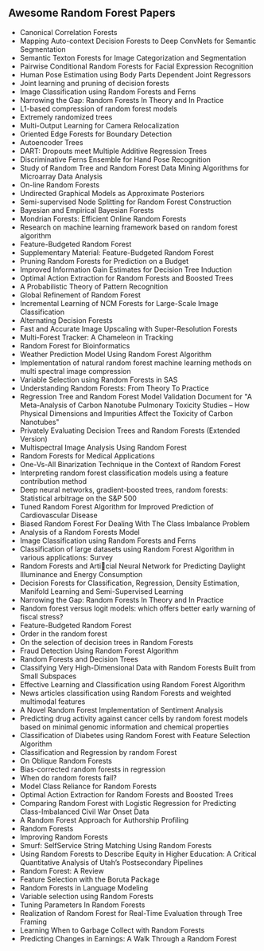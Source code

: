 <h2>Awesome Random Forest Papers</h2>


<ul>

                             

 <li><a target="_blank" href="https://github.com/manjunath5496/Awesome-Random-Forest-Papers/blob/master/raf(1).pdf" style="text-decoration:none;">Canonical Correlation Forests</a></li>

 <li><a target="_blank" href="https://github.com/manjunath5496/Awesome-Random-Forest-Papers/blob/master/raf(2).pdf" style="text-decoration:none;">Mapping Auto-context Decision Forests to Deep ConvNets for Semantic Segmentation</a></li>

<li><a target="_blank" href="https://github.com/manjunath5496/Awesome-Random-Forest-Papers/blob/master/raf(3).pdf" style="text-decoration:none;">Semantic Texton Forests for Image Categorization and Segmentation</a></li>
 <li><a target="_blank" href="https://github.com/manjunath5496/Awesome-Random-Forest-Papers/blob/master/raf(4).pdf" style="text-decoration:none;">Pairwise Conditional Random Forests for Facial Expression Recognition</a></li>                              
<li><a target="_blank" href="https://github.com/manjunath5496/Awesome-Random-Forest-Papers/blob/master/raf(5).pdf" style="text-decoration:none;">Human Pose Estimation using Body Parts Dependent Joint Regressors</a></li>
<li><a target="_blank" href="https://github.com/manjunath5496/Awesome-Random-Forest-Papers/blob/master/raf(6).pdf" style="text-decoration:none;">Joint learning and pruning of decision forests</a></li>
 <li><a target="_blank" href="https://github.com/manjunath5496/Awesome-Random-Forest-Papers/blob/master/raf(7).pdf" style="text-decoration:none;">Image Classification using Random Forests and Ferns</a></li>

 <li><a target="_blank" href="https://github.com/manjunath5496/Awesome-Random-Forest-Papers/blob/master/raf(8).pdf" style="text-decoration:none;"> Narrowing the Gap: Random Forests In Theory and In Practice </a></li>
   <li><a target="_blank" href="https://github.com/manjunath5496/Awesome-Random-Forest-Papers/blob/master/raf(9).pdf" style="text-decoration:none;">L1-based compression of random forest models</a></li>
  
   
 <li><a target="_blank" href="https://github.com/manjunath5496/Awesome-Random-Forest-Papers/blob/master/raf(10).pdf" style="text-decoration:none;">Extremely randomized trees</a></li>                              
<li><a target="_blank" href="https://github.com/manjunath5496/Awesome-Random-Forest-Papers/blob/master/raf(11).pdf" style="text-decoration:none;">Multi-Output Learning for Camera Relocalization</a></li>
<li><a target="_blank" href="https://github.com/manjunath5496/Awesome-Random-Forest-Papers/blob/master/raf(12).pdf" style="text-decoration:none;">Oriented Edge Forests for Boundary Detection</a></li>
<li><a target="_blank" href="https://github.com/manjunath5496/Awesome-Random-Forest-Papers/blob/master/raf(13).pdf" style="text-decoration:none;">Autoencoder Trees</a></li>

<li><a target="_blank" href="https://github.com/manjunath5496/Awesome-Random-Forest-Papers/blob/master/raf(14).pdf" style="text-decoration:none;">DART: Dropouts meet Multiple Additive Regression Trees</a></li>
                              
<li><a target="_blank" href="https://github.com/manjunath5496/Awesome-Random-Forest-Papers/blob/master/raf(15).pdf" style="text-decoration:none;">Discriminative Ferns Ensemble for Hand Pose Recognition</a></li>

<li><a target="_blank" href="https://github.com/manjunath5496/Awesome-Random-Forest-Papers/blob/master/raf(16).pdf" style="text-decoration:none;">Study of Random Tree and Random Forest Data Mining Algorithms for Microarray Data Analysis</a></li>

  <li><a target="_blank" href="https://github.com/manjunath5496/Awesome-Random-Forest-Papers/blob/master/raf(17).pdf" style="text-decoration:none;">
On-line Random Forests</a></li>   
  
<li><a target="_blank" href="https://github.com/manjunath5496/Awesome-Random-Forest-Papers/blob/master/raf(18).pdf" style="text-decoration:none;">Undirected Graphical Models as Approximate Posteriors</a></li> 

  
<li><a target="_blank" href="https://github.com/manjunath5496/Awesome-Random-Forest-Papers/blob/master/raf(19).pdf" style="text-decoration:none;">Semi-supervised Node Splitting for Random Forest Construction</a></li> 

<li><a target="_blank" href="https://github.com/manjunath5496/Awesome-Random-Forest-Papers/blob/master/raf(20).pdf" style="text-decoration:none;">
Bayesian and Empirical Bayesian Forests</a></li>

<li><a target="_blank" href="https://github.com/manjunath5496/Awesome-Random-Forest-Papers/blob/master/raf(21).pdf" style="text-decoration:none;">Mondrian Forests: Efficient Online Random Forests</a></li>
<li><a target="_blank" href="https://github.com/manjunath5496/Awesome-Random-Forest-Papers/blob/master/raf(22).pdf" style="text-decoration:none;">Research on machine learning framework based on random forest algorithm</a></li> 
 <li><a target="_blank" href="https://github.com/manjunath5496/Awesome-Random-Forest-Papers/blob/master/raf(23).pdf" style="text-decoration:none;">Feature-Budgeted Random Forest</a></li> 
 

   <li><a target="_blank" href="https://github.com/manjunath5496/Awesome-Random-Forest-Papers/blob/master/raf(24).pdf" style="text-decoration:none;">Supplementary Material: Feature-Budgeted Random Forest</a></li>
 
   <li><a target="_blank" href="https://github.com/manjunath5496/Awesome-Random-Forest-Papers/blob/master/raf(25).pdf" style="text-decoration:none;">Pruning Random Forests for Prediction on a Budget</a></li>                              
 <li><a target="_blank" href="https://github.com/manjunath5496/Awesome-Random-Forest-Papers/blob/master/raf(26).pdf" style="text-decoration:none;">Improved Information Gain Estimates for Decision Tree Induction</a></li>
 <li><a target="_blank" href="https://github.com/manjunath5496/Awesome-Random-Forest-Papers/blob/master/raf(27).pdf" style="text-decoration:none;">Optimal Action Extraction for Random Forests and Boosted Trees</a></li>
   
 
   <li><a target="_blank" href="https://github.com/manjunath5496/Awesome-Random-Forest-Papers/blob/master/raf(28).pdf" style="text-decoration:none;">A Probabilistic Theory
of Pattern Recognition</a></li>
 
   <li><a target="_blank" href="https://github.com/manjunath5496/Awesome-Random-Forest-Papers/blob/master/raf(29).pdf" style="text-decoration:none;">Global Refinement of Random Forest</a></li>                              

  <li><a target="_blank" href="https://github.com/manjunath5496/Awesome-Random-Forest-Papers/blob/master/raf(30).pdf" style="text-decoration:none;">Incremental Learning of NCM Forests for Large-Scale Image Classification</a></li>
 
   <li><a target="_blank" href="https://github.com/manjunath5496/Awesome-Random-Forest-Papers/blob/master/raf(31).pdf" style="text-decoration:none;">Alternating Decision Forests</a></li> 
    <li><a target="_blank" href="https://github.com/manjunath5496/Awesome-Random-Forest-Papers/blob/master/raf(32).pdf" style="text-decoration:none;">
Fast and Accurate Image Upscaling with Super-Resolution Forests</a></li> 

   <li><a target="_blank" href="https://github.com/manjunath5496/Awesome-Random-Forest-Papers/blob/master/raf(33).pdf" style="text-decoration:none;">Multi-Forest Tracker: A Chameleon in Tracking</a></li> 
   
<li><a target="_blank" href="https://github.com/manjunath5496/Awesome-Random-Forest-Papers/blob/master/raf(34).pdf" style="text-decoration:none;">Random Forest for Bioinformatics</a></li> 
 
  <li><a target="_blank" href="https://github.com/manjunath5496/Awesome-Random-Forest-Papers/blob/master/raf(35).pdf" style="text-decoration:none;">Weather Prediction Model Using Random Forest Algorithm</a></li> 

  <li><a target="_blank" href="https://github.com/manjunath5496/Awesome-Random-Forest-Papers/blob/master/raf(36).pdf" style="text-decoration:none;">Implementation of natural random forest machine learning methods on multi spectral image compression</a></li> 
 
<li><a target="_blank" href="https://github.com/manjunath5496/Awesome-Random-Forest-Papers/blob/master/raf(37).pdf" style="text-decoration:none;">Variable Selection using Random Forests in SAS</a></li>
 <li><a target="_blank" href="https://github.com/manjunath5496/Awesome-Random-Forest-Papers/blob/master/raf(38).pdf" style="text-decoration:none;">Understanding Random Forests: From Theory To Practice</a></li>
<li><a target="_blank" href="https://github.com/manjunath5496/Awesome-Random-Forest-Papers/blob/master/raf(39).pdf" style="text-decoration:none;">Regression Tree and Random Forest Model Validation Document for "A Meta-Analysis of Carbon Nanotube Pulmonary Toxicity Studies – How Physical Dimensions and Impurities Affect the Toxicity of Carbon Nanotubes"</a></li>
 <li><a target="_blank" href="https://github.com/manjunath5496/Awesome-Random-Forest-Papers/blob/master/raf(40).pdf" style="text-decoration:none;">Privately Evaluating Decision Trees and Random Forests (Extended Version)</a></li>                              
<li><a target="_blank" href="https://github.com/manjunath5496/Awesome-Random-Forest-Papers/blob/master/raf(41).pdf" style="text-decoration:none;">Multispectral Image Analysis Using Random Forest</a></li>
<li><a target="_blank" href="https://github.com/manjunath5496/Awesome-Random-Forest-Papers/blob/master/raf(42).pdf" style="text-decoration:none;">Random Forests
for Medical Applications</a></li>
 
  <li><a target="_blank" href="https://github.com/manjunath5496/Awesome-Random-Forest-Papers/blob/master/raf(43).pdf" style="text-decoration:none;">One-Vs-All Binarization Technique in the Context of Random Forest</a></li>
 <li><a target="_blank" href="https://github.com/manjunath5496/Awesome-Random-Forest-Papers/blob/master/raf(44).pdf" style="text-decoration:none;">Interpreting random forest classification models using a feature contribution method</a></li>
   <li><a target="_blank" href="https://github.com/manjunath5496/Awesome-Random-Forest-Papers/blob/master/raf(45).pdf" style="text-decoration:none;">Deep neural networks, gradient-boosted trees, random forests: Statistical arbitrage on the S&P 500</a></li>  
   
<li><a target="_blank" href="https://github.com/manjunath5496/Awesome-Random-Forest-Papers/blob/master/raf(46).pdf" style="text-decoration:none;">Tuned Random Forest Algorithm for Improved Prediction of Cardiovascular Disease</a></li> 
                             
<li><a target="_blank" href="https://github.com/manjunath5496/Awesome-Random-Forest-Papers/blob/master/raf(47).pdf" style="text-decoration:none;">Biased Random Forest For Dealing With The Class Imbalance Problem</a></li>
<li><a target="_blank" href="https://github.com/manjunath5496/Awesome-Random-Forest-Papers/blob/master/raf(48).pdf" style="text-decoration:none;">Analysis of a Random Forests Model</a></li>

<li><a target="_blank" href="https://github.com/manjunath5496/Awesome-Random-Forest-Papers/blob/master/raf(49).pdf" style="text-decoration:none;">Image Classification using Random Forests and Ferns</a></li>
                              
<li><a target="_blank" href="https://github.com/manjunath5496/Awesome-Random-Forest-Papers/blob/master/raf(50).pdf" style="text-decoration:none;">Classification of large datasets using Random Forest Algorithm in various applications: Survey</a></li>
<li><a target="_blank" href="https://github.com/manjunath5496/Awesome-Random-Forest-Papers/blob/master/raf(51).pdf" style="text-decoration:none;">Random Forests and Articial Neural Network for Predicting Daylight Illuminance and Energy Consumption</a></li>
<li><a target="_blank" href="https://github.com/manjunath5496/Awesome-Random-Forest-Papers/blob/master/raf(52).pdf" style="text-decoration:none;">Decision Forests for Classification, Regression, Density Estimation, Manifold Learning and Semi-Supervised Learning</a></li>

<li><a target="_blank" href="https://github.com/manjunath5496/Awesome-Random-Forest-Papers/blob/master/raf(53).pdf" style="text-decoration:none;">Narrowing the Gap: Random Forests In Theory and In Practice</a></li>
 
<li><a target="_blank" href="https://github.com/manjunath5496/Awesome-Random-Forest-Papers/blob/master/raf(54).pdf" style="text-decoration:none;">Random forest versus logit models: which offers better early warning of fiscal stress? </a></li>

<li><a target="_blank" href="https://github.com/manjunath5496/Awesome-Random-Forest-Papers/blob/master/raf(55).pdf" style="text-decoration:none;">Feature-Budgeted Random Forest</a></li>
 
  <li><a target="_blank" href="https://github.com/manjunath5496/Awesome-Random-Forest-Papers/blob/master/raf(56).pdf" style="text-decoration:none;">Order in the random forest </a></li>                              

  <li><a target="_blank" href="https://github.com/manjunath5496/Awesome-Random-Forest-Papers/blob/master/raf(57).pdf" style="text-decoration:none;">On the selection of decision trees in Random Forests</a></li>
 
   <li><a target="_blank" href="https://github.com/manjunath5496/Awesome-Random-Forest-Papers/blob/master/raf(58).pdf" style="text-decoration:none;">Fraud Detection Using Random Forest Algorithm</a></li>
    <li><a target="_blank" href="https://github.com/manjunath5496/Awesome-Random-Forest-Papers/blob/master/raf(59).pdf" style="text-decoration:none;">Random Forests and Decision Trees</a></li>
 
  <li><a target="_blank" href="https://github.com/manjunath5496/Awesome-Random-Forest-Papers/blob/master/raf(60).pdf" style="text-decoration:none;">Classifying Very
High-Dimensional Data with Random Forests Built from Small Subspaces</a></li>
 
   <li><a target="_blank" href="https://github.com/manjunath5496/Awesome-Random-Forest-Papers/blob/master/raf(61).pdf" style="text-decoration:none;">Effective Learning and Classification using Random Forest Algorithm</a></li>
 
   <li><a target="_blank" href="https://github.com/manjunath5496/Awesome-Random-Forest-Papers/blob/master/raf(62).pdf" style="text-decoration:none;">News articles classification using Random Forests and weighted multimodal features</a></li>
 
   <li><a target="_blank" href="https://github.com/manjunath5496/Awesome-Random-Forest-Papers/blob/master/raf(63).pdf" style="text-decoration:none;">A Novel Random Forest Implementation of Sentiment Analysis</a></li>                              

  <li><a target="_blank" href="https://github.com/manjunath5496/Awesome-Random-Forest-Papers/blob/master/raf(64).pdf" style="text-decoration:none;">Predicting drug activity against cancer cells by random forest models based on minimal genomic information and chemical properties</a></li>
 
   <li><a target="_blank" href="https://github.com/manjunath5496/Awesome-Random-Forest-Papers/blob/master/raf(65).pdf" style="text-decoration:none;">Classification of Diabetes using Random Forest with Feature Selection Algorithm</a></li> 

   <li><a target="_blank" href="https://github.com/manjunath5496/Awesome-Random-Forest-Papers/blob/master/raf(66).pdf" style="text-decoration:none;">Classification and Regression by random Forest</a></li> 
 
   <li><a target="_blank" href="https://github.com/manjunath5496/Awesome-Random-Forest-Papers/blob/master/raf(67).pdf" style="text-decoration:none;">On Oblique Random Forests</a></li>                              

  <li><a target="_blank" href="https://github.com/manjunath5496/Awesome-Random-Forest-Papers/blob/master/raf(68).pdf" style="text-decoration:none;">Bias-corrected random forests in regression</a></li> 
 
  
   <li><a target="_blank" href="https://github.com/manjunath5496/Awesome-Random-Forest-Papers/blob/master/raf(69).pdf" style="text-decoration:none;">When do random forests fail?</a></li>                              

  <li><a target="_blank" href="https://github.com/manjunath5496/Awesome-Random-Forest-Papers/blob/master/raf(70).pdf" style="text-decoration:none;">Model Class Reliance for Random Forests</a></li> 
  
 
 <li><a target="_blank" href="https://github.com/manjunath5496/Awesome-Random-Forest-Papers/blob/master/raf(71).pdf" style="text-decoration:none;">Optimal Action Extraction for Random Forests and Boosted Trees</a></li>
 
 <li><a target="_blank" href="https://github.com/manjunath5496/Awesome-Random-Forest-Papers/blob/master/raf(72).pdf" style="text-decoration:none;">Comparing Random Forest with Logistic Regression for Predicting Class-Imbalanced Civil War Onset Data</a></li> 
 
 
 <li><a target="_blank" href="https://github.com/manjunath5496/Awesome-Random-Forest-Papers/blob/master/raf(73).pdf" style="text-decoration:none;">A Random Forest Approach for Authorship Profiling</a></li>
  <li><a target="_blank" href="https://github.com/manjunath5496/Awesome-Random-Forest-Papers/blob/master/raf(74).pdf" style="text-decoration:none;">Random Forests</a></li>
    <li><a target="_blank" href="https://github.com/manjunath5496/Awesome-Random-Forest-Papers/blob/master/raf(75).pdf" style="text-decoration:none;">Improving Random Forests</a></li>                        
<li><a target="_blank" href="https://github.com/manjunath5496/Awesome-Random-Forest-Papers/blob/master/raf(76).pdf" style="text-decoration:none;">Smurf: SelfService
String Matching Using Random Forests</a></li>

 <li><a target="_blank" href="https://github.com/manjunath5496/Awesome-Random-Forest-Papers/blob/master/raf(77).pdf" style="text-decoration:none;">Using Random Forests to Describe Equity in Higher Education: A Critical Quantitative Analysis of Utah’s Postsecondary Pipelines</a></li> 
 
 
 <li><a target="_blank" href="https://github.com/manjunath5496/Awesome-Random-Forest-Papers/blob/master/raf(78).pdf" style="text-decoration:none;">Random Forest: A Review</a></li>
  <li><a target="_blank" href="https://github.com/manjunath5496/Awesome-Random-Forest-Papers/blob/master/raf(79).pdf" style="text-decoration:none;">Feature Selection with the Boruta Package</a></li>


 <li><a target="_blank" href="https://github.com/manjunath5496/Awesome-Random-Forest-Papers/blob/master/raf(80).pdf" style="text-decoration:none;">Random Forests in Language Modeling</a></li> 
 
 
 <li><a target="_blank" href="https://github.com/manjunath5496/Awesome-Random-Forest-Papers/blob/master/raf(81).pdf" style="text-decoration:none;">Variable selection using Random Forests</a></li>
  <li><a target="_blank" href="https://github.com/manjunath5496/Awesome-Random-Forest-Papers/blob/master/raf(82).pdf" style="text-decoration:none;">Tuning Parameters In Random Forests</a></li>
   
 <li><a target="_blank" href="https://github.com/manjunath5496/Awesome-Random-Forest-Papers/blob/master/raf(83).pdf" style="text-decoration:none;">Realization of Random Forest for Real-Time Evaluation through Tree Framing</a></li> 
 
 
 <li><a target="_blank" href="https://github.com/manjunath5496/Awesome-Random-Forest-Papers/blob/master/raf(84).pdf" style="text-decoration:none;">Learning When to Garbage Collect with Random Forests</a></li>
  <li><a target="_blank" href="https://github.com/manjunath5496/Awesome-Random-Forest-Papers/blob/master/raf(85).pdf" style="text-decoration:none;">Predicting Changes in Earnings: A Walk Through a Random Forest</a></li>   
   
   
   
   
</ul>
